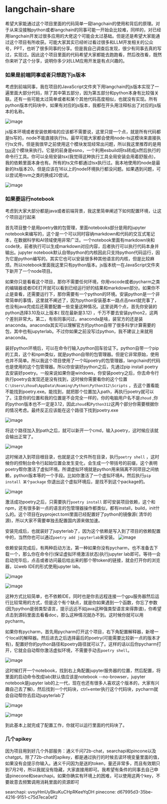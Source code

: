 # langchain-share

希望大家能通过这个项目里面的代码简单一窥langchain的使用和背后的原理。对于从来没接触python或者langchain的同事可能一开始会比较难，同样的，对已经用langchain开发过很多应用的大佬这个可能会太过基础。但是还是希望大家能通过这个项目有所收获。可能大家其实已经听过看过很多和LLM开发相关的公众号，PPT，也听了很多同事的分享。但是我自己调查后发现，很少有同事去真的写过，实现过。因此这个项目里面的代码希望大家都能去跑跑看，然后改改看，既然你来听了这个分享，说明你多少对LLM应用开发是有点兴趣的。

### 如果是前端同事或者只想跑下js版本

考虑到前端同事，我在项目的JavaScript文件夹下用langchain的js版本实现了一遍里面大部分代码，除了其中第五部分，因为第五部分和python本身有比较强关联。还有一些可能太过简单或者和某个其他代码高度相似，也就没有实现。所有python版本代码块中，如果有对应的js版本，我都在开头用注释标出了对应的js版本的名称。

![image](notebooks/images/js-version.png)

js版本环境或者安装依赖啥的应该都不需要说，这里只提一个点，就是所有代码都是ts写的，node不能直接执行ts。最早可能大家都会使用node-ts这模块来直接执行ts文件。但是我很早之前使用这个模块发现经常出问题，所以我这里推荐的是用[tsx](https://tsx.is/)这个模块来执行。它是的前身是esno，一个利用esbuild将ts转成js然后执行的命令行工具。你可以全局安装tsx(我觉得这种执行工具全局安装会用着舒服点)，我的依赖里面本身也有。所有的ts文件都通过tsx执行过。我本地使用的node是最新的lts版本20。但是应该在16以上的node环境执行都没问题。如果遇到问题，可以尝试用nvm之类的换成20尝试。

![image](notebooks/images/tsx.png)

### 如果要运行notebook

考虑到大家大部分都是java或者前端背景，我这里简单阐述下如何配置环境，让这个项目运行起来

首先项目整个是用poetry做的包管理，里面notebooks部分是用的jupyter
notebook来编写的，这个是一个可以同时容纳markdown和代码的交互式笔记本，在数据科学和AI领域使用非常广泛。一个notebook里面有markdown块和code块，前者执行可以生成markdown对应内容，后者执行可以执行代码本身并输出。jupyter
notebook默认自带python的内核因此只支持python代码运行，因为它是python编写的。其实它也可以安装很多种其他语言的内核，但是比较麻烦。所以notebook里面我这里只有python版本。js版本统一在JavaScript文件夹下新开了一个node项目。

如果你只是看看这个项目，那你不需要任何环境，你用vscode或者pycharm之类的编辑器或者IDE打开就可以看到已经运行好的结果和markdown部分。如果你不止是查看，还需要运行下，那你需要有一个python的环境。安装python是一个非常简单的事情，这里就不阐述了，因为python安装基本一路点击next就完事了，也没有java完成后还需要配置一些变量这种情况。这里说两个点，首先你安装的python选择3.10及以上版本(
现在最新是3.12)
，千万不要去安装python2，这两个差别非常大。第二，有些同事问过，anaconda是啥，装官方的还是装anaconda。anaconda其实可以理解官方的python自带了很多科学计算需要的包，其中也有jupyterlab。不过你如果之前没写过python，我不建议上来就用anaconda。

装好python环境后，可以在命令行输入python回车验证下。python自带一个pip的工具，这个和npm类似，就是python自带的包管理器。但是它非常原始，使用也并不简单。所以我这个项目使用了一个叫poetry的包管理器，langchain的代码也是使用的这个包管理器。所以你安装好python之后，先通过pip
install
poetry去安装好poetry。一般来说如果你是windows，你安装poetry之后，你去命令行执行poetry会发现还是没有找到，这时候你需要看你的这个位置`C:\Users\zhoud\AppData\Roaming\Python\Python312\Scripts`
，去这个置看能不能找到poetry.exe。能找到，就把那个位置加入path，再执行poetry就可以了。注意你的位置和我的位置是不会完全一样的，你的电脑用户名不是`zhoud`
,你的python版本也不一定是3.12，因此`zhoud`和`Python312`这两个部分你需要根据你的情况考虑。最终反正应该能在这个路径下找到poetry.exe

![image](notebooks/images/global-package.png)

将这个路径加入到path之后，就可以新开一个cmd，输入poetry，这时候应该就会输出正常了。

![image](notebooks/images/poetry.png)

这时候进入到项目根目录，也就是这个文件所在目录，执行`poetry shell`
，这时候你的控制台命令行起始位置会发生变化，会生成一个带括号的前缀，这个表明poetry帮你激活了虚拟环境。所谓虚拟环境就是python用来隔离不同项目之间依赖，python版本等的一个手段。比如你激活了一个虚拟环境A，然后执行`pip install 某个package`
你退出这个虚拟环境后，是找不到这个package的。

![image](notebooks/images/poetry-shell.png)

激活成功poetry之后，只需要执行`poetry install`
即可安装项目依赖，这个和npm，还有很多新一点的语言的包管理器操作都类似，都有install，build，init什么的。这个项目在pyproject.toml里面已经配置好了python的镜像源(
清华的源)，所以大家不需要单独去配置国内源来做加速。

安装完成后，也就装好了jupyterlab了，因为这个依赖是写入到了项目的依赖配置中的，当然你也可以通过`poetry add jupyterlab`来安装。
![image](notebooks/images/jupyterlab.png)

依赖安装完成后，有两种启动方法，第一种如果你没有pycharm，也不准备去下载一个，那么你在命令行(保证虚拟环境激活状态)执行jupyter lab即可。等待一会启动完毕后，点击或者访问最后给出来的那个带token的链接，就会打开你的浏览器，以web IDE的形式使用jupyter lab。

![image](notebooks/images/jupyter-console-open.png)

![image](notebooks/images/jupyterlab-browser.png)

这种方式比较简单，也不依赖IDE，同时也是你去远程连接一个gpu服务器然后运行比较常用的方式，但是这个有个缺点，就是你如果遇到一个函数，你忘了参数(因为python是弱类型语言，提示远远不如java这种强类型语言来得靠谱)，你希望点击到源码里面去看看doc，那么这种情况就办不到。这时候你就可以用pycharm。

如果你有pycharm，首先用pycharm打开这个项目，右下角配置解释器，新增一个local的解释器。然后进去之后选择最后的poetry(可能需要比较新一点的版本才有)，配置好你的python路径和poetry路径就可以了。这样的话以后你pycharm打开，它就会自动帮你激活虚拟环境，不需要手动去`poetry shell`。

![image](notebooks/images/poetry-interpreter.png)

这时候打开一个notebook，找到右上角配置jupyter服务器的位置，然后配置，将里面的启动命令改成lab(默认值应该是notebook --no-browser，jupyter notebook是jupyter lab的上一代，现在也还有很多人喜欢这个版本的，大家有兴趣自己去了解)，然后找到一个代码块，ctrl+enter执行这个代码块，pycharm就会自动帮你去启动jupyterlab了

![image](notebooks/images/config-server.png)

![image](notebooks/images/server-inner.png)

到此基本上就完成了配置工作，你就可以运行里面的代码块了。

### 几个apikey
因为项目用到好几个外部服务：通义千问72b-chat，searchapi和pincone以及chatgpt。除了72b-chat的apikey，都是通过执行的时候去读环境变量里面的值，如果没有会提示你输入。通义千问因为是送的token，量还非常多，而且有效期只到7月2号，所以我就没有隐藏，大家直接用即可。我希望有条件的同事去自己申请pinecone和searchapi。如果你确实有环境上的困难，可以使用这两个key，不要故意去频繁调用消耗里面的资源即可

searchapi: uvsyHmUyBkuKuCHpRKeeYqDH
pinecone: d67995d3-35be-4216-9151-c75d7eca0ef2